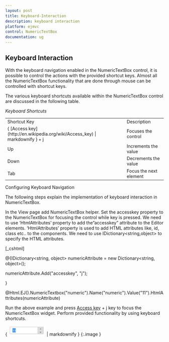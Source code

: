 ```yaml
---
layout: post
title: Keyboard-Interaction
description: keyboard interaction
platform: ejmvc
control: NumericTextBox
documentation: ug
---
```


## Keyboard Interaction

With the keyboard navigation enabled in the NumericTextBox control, it is possible to control the actions with the provided shortcut keys. Almost all the NumericTextBox functionality that are done through mouse can be controlled with shortcut keys.

The various keyboard shortcuts available within the NumericTextBox control are discussed in the following table. 

_Keyboard Shortcuts_

<table>
<tr>
<td>
Shortcut Key</td><td>
Description</td></tr>
<tr>
<td>
{ [Access key](http://en.wikipedia.org/wiki/Access_key) | markdownify } + j</td><td>
Focuses the control</td></tr>
<tr>
<td>
Up</td><td>
Increments the value</td></tr>
<tr>
<td>
Down</td><td>
Decrements the value</td></tr>
<tr>
<td>
Tab</td><td>
Focus the next element</td></tr>
</table>
Configuring Keyboard Navigation

The following steps explain the implementation of keyboard interaction in NumericTextBox.

In the View page add NumericTextBox helper. Set the accesskey property to the NumericTextBox for focusing the control while key is pressed. We need to use ‘HtmlAttributes’ property to add the”accesskey” attribute to the Editor elements. ‘HtmlAttributes’ property is used to add HTML attributes like, id, class etc.. to the components. We need to use IDictionary<string,object> to specify the HTML attributes.



[_cshtml]

@{IDictionary<string, object> numericAttribute = new Dictionary<string, object>();

  numericAttribute.Add("accesskey", "j");

}





@Html.EJ().NumericTextbox("numeric").Name("numeric").Value("11").HtmlAttributes(numericAttribute)



Run the above example and press [Access key](http://en.wikipedia.org/wiki/Access_key) + j key to focus the NumericTextBox widget. Perform provided functionality by using keyboard shortcuts.



{ ![](Keyboard-Interaction_images/Keyboard-Interaction_img1.png) | markdownify }
{:.image }












